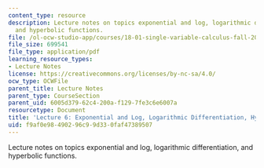 ```yaml
---
content_type: resource
description: Lecture notes on topics exponential and log, logarithmic differentiation,
  and hyperbolic functions.
file: /ol-ocw-studio-app/courses/18-01-single-variable-calculus-fall-2006/f9af0e98490296c99d330faf47389507_lec6.pdf
file_size: 699541
file_type: application/pdf
learning_resource_types:
- Lecture Notes
license: https://creativecommons.org/licenses/by-nc-sa/4.0/
ocw_type: OCWFile
parent_title: Lecture Notes
parent_type: CourseSection
parent_uid: 6005d379-62c4-200a-f129-7fe3c6e6007a
resourcetype: Document
title: 'Lecture 6: Exponential and Log, Logarithmic Differentiation, Hyperbolic Functions'
uid: f9af0e98-4902-96c9-9d33-0faf47389507
---
```

Lecture notes on topics exponential and log, logarithmic differentiation, and hyperbolic functions.